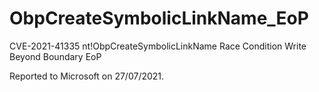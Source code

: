 # ObpCreateSymbolicLinkName_EoP
CVE-2021-41335
nt!ObpCreateSymbolicLinkName Race Condition Write Beyond Boundary EoP




Reported to Microsoft on 27/07/2021.
